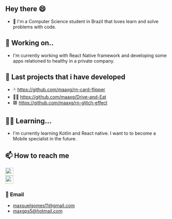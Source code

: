 ## Hey there :smile:

- 🔭  I'm a Computer Science student in Brazil that loves learn and solve problems with code.

## 🌱 Working on..

- I'm currently working with React Native framework and developing some apps relationed to healthy in a private company.

## 💬 Last projects that i have developed
- :black_joker:  https://github.com/maaxg/rn-card-flipper
- :cook: https://github.com/maaxg/Drive-and-Eat
- :red_square:  https://github.com/maaxg/rn-glitch-effect

## :teacher: Learning...

- I'm currently learning Kotlin and React native. I want to to become a Mobile specialist in the future.

## 📫 How to reach me

[<img src="https://user-images.githubusercontent.com/49838612/106606041-6878ed80-6540-11eb-9d56-da46ed46cd13.png" width="25"/>](https://www.linkedin.com/in/maxsuel-gomes-79a2a1181/)   
[<img src="https://user-images.githubusercontent.com/49838612/106606503-f81e9c00-6540-11eb-9411-238c99cf8fb2.png" width="25"/>](https://www.instagram.com/maaxg._/)

### :email: Email
- maxsuelgomes11@gmail.com
- maxgps5@hotmail.com

